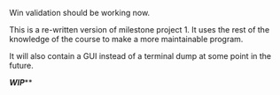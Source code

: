 Win validation should be working now.

This is a re-written version of milestone project 1. It uses the rest of the knowledge of the course to make a more maintainable program. 

It will also contain a GUI instead of a terminal dump at some point in the future.

*****************WIP*******************